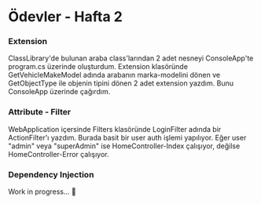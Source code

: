 # Ödevler - Hafta 2

### Extension

ClassLibrary'de bulunan araba class'larından 2 adet nesneyi ConsoleApp'te program.cs üzerinde oluşturdum.
Extension klasöründe GetVehicleMakeModel adında arabanın marka-modelini dönen ve GetObjectType ile objenin tipini dönen 2 adet extension yazdım. Bunu ConsoleApp üzerinde çağırdım.

### Attribute - Filter

WebApplication içersinde Filters klasöründe LoginFilter adında bir ActionFilter'ı yazdım. Burada basit bir user auth işlemi yapılıyor. Eğer user "admin" veya "superAdmin" ise HomeController-Index çalışıyor, değilse HomeController-Error çalışıyor.

### Dependency Injection

Work in progress... 🤔
